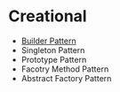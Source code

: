 # Creational

* [Builder Pattern](https://github.com/ravi26067/JavaDesignPattern/tree/master/creational/builder)
* Singleton Pattern
* Prototype Pattern
* Facotry Method Pattern
* Abstract Factory Pattern
